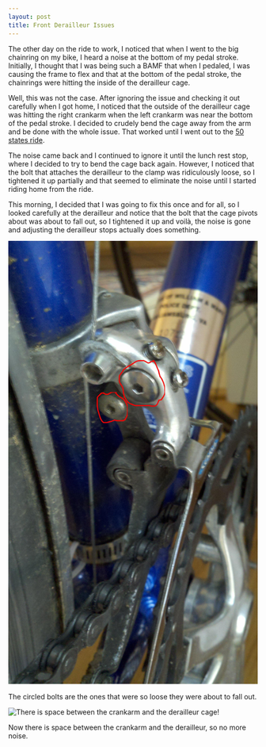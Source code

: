 ```yaml
---
layout: post
title: Front Derailleur Issues
---
```


The other day on the ride to work, I noticed that when I went to the big
chainring on my bike, I heard a noise at the bottom of my pedal stroke.
Initially, I thought that I was being such a BAMF that when I pedaled, I was
causing the frame to flex and that at the bottom of the pedal stroke, the
chainrings were hitting the inside of the derailleur cage.

Well, this was not the case. After ignoring the issue and checking it out
carefully when I got home, I noticed that the outside of the derailleur cage
was hitting the right crankarm when the left crankarm was near the bottom of
the pedal stroke. I decided to crudely bend the cage away from the arm and be
done with the whole issue. That worked until I went out to the [50 states
ride](http://www.waba.org/events/50states.php). 

The noise came back and I continued to ignore it until the lunch rest stop,
where I decided to try to bend the cage back again. However, I noticed that the
bolt that attaches the derailleur to the clamp was ridiculously loose, so I
tightened it up partially and that seemed to eliminate the noise until I
started riding home from the ride. 

This morning, I decided that I was going to fix this once and for all, so I
looked carefully at the derailleur and notice that the bolt that the cage
pivots about was about to fall out, so I tightened it up and voilà, the noise
is gone and adjusting the derailleur stops actually does something.

![These bolts were the culprit.](/images/2011-09-28_12-26-43_913.jpg "Bolts")

The circled bolts are the ones that were so loose they were about to fall out.

![There is space between the crankarm and the derailleur
cage!](/images/2011-09-28_12-27-52_387.jpg)

Now there is space between the crankarm and the derailleur, so no more noise.
